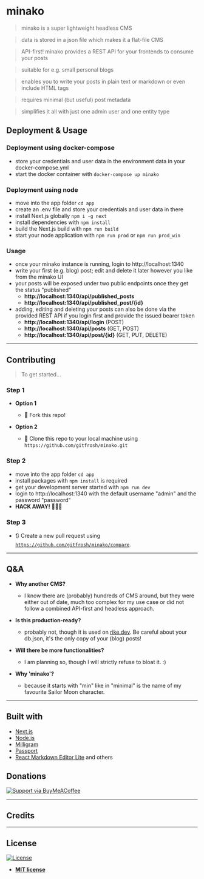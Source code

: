 # minako

> minako is a super lightweight headless CMS

> data is stored in a json file which makes it a flat-file CMS

> API-first! minako provides a REST API for your frontends to consume your posts

> suitable for e.g. small personal blogs 

> enables you to write your posts in plain text or markdown or even include HTML tags

> requires minimal (but useful) post metadata

> simplifies it all with just one admin user and one entity type

## Deployment & Usage

### Deployment using docker-compose
* store your credentials and user data in the environment data in your docker-compose.yml
* start the docker container with `docker-compose up minako`

### Deployment using node
* move into the app folder `cd app`
* create an .env file and store your credentials and user data in there
* install Next.js globally `npm i -g next`
* install dependencies with `npm install`
* build the Next.js build with `npm run build`
* start your node application with `npm run prod` or `npm run prod_win`

### Usage
* once your minako instance is running, login to http://localhost:1340
* write your first (e.g. blog) post; edit and delete it later however you like from the minako UI
* your posts will be exposed under two public endpoints once they get the status "published"
  *  **http://localhost:1340/api/published_posts**
  *  **http://localhost:1340/api/published_post/{id}**
* adding, editing and deleting your posts can also be done via the provided REST API if you login first and provide the issued bearer token
  *  **http://localhost:1340/api/login** (POST)
  *  **http://localhost:1340/api/posts** (GET, POST)
  *  **http://localhost:1340/api/post/{id}** (GET, PUT, DELETE)

---

## Contributing

> To get started...

### Step 1

- **Option 1**
    - 🍴 Fork this repo!

- **Option 2**
    - 👯 Clone this repo to your local machine using `https://github.com/gitfrosh/minako.git`

### Step 2

- move into the app folder `cd app`
- install packages with `npm install` is required
- get your development server started with `npm run dev`
- login to http://localhost:1340 with the default username "admin" and the password "password"
- **HACK AWAY!** 🔨🔨🔨

### Step 3

- 🔃 Create a new pull request using <a href="https://github.com/gitfrosh/minako/compare" target="_blank">`https://github.com/gitfrosh/minako/compare`</a>.

---

## Q&A

- **Why another CMS?**
    - I know there are (probably) hundreds of CMS around, but they were either out of date, much too complex for my use case or did not follow a combined API-first and headless approach.

- **Is this production-ready?**
    - probably not, though it is used on <a href="https://rike.dev" target="_blank">rike.dev</a>. Be careful about your db.json, it's the only copy of your (blog) posts!

- **Will there be more functionalities?**
    - I am planning so, though I will strictly refuse to bloat it. :)

- **Why 'minako'?**
    - because it starts with "min" like in "minimal" is the name of my favourite Sailor Moon character.


---

## Built with
* <a href="https://github.com/vercel/next.js" target="_blank">Next.js</a>
* <a href="https://github.com/nodejs" target="_blank">Node.js</a>
* <a href="https://github.com/milligram/milligram" target="_blank">Milligram</a>
* <a href="https://github.com/jaredhanson/passport" target="_blank">Passport</a>
* <a href="https://github.com/HarryChen0506/react-markdown-editor-lite" target="_blank">React Markdown Editor Lite</a>
and others

## Donations

[![Support via BuyMeACoffee](https://cdn.buymeacoffee.com/buttons/default-orange.png)](https://www.buymeacoffee.com/SqYKLmJ7Z/)

---

## Credits


---

## License

[![License](http://img.shields.io/:license-mit-blue.svg?style=flat-square)](http://badges.mit-license.org)

- **[MIT license](http://opensource.org/licenses/mit-license.php)**



